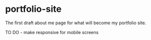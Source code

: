 # portfolio-site

The first draft about me page for what will become my portfolio site.

TO DO - make responsive for mobile screens
